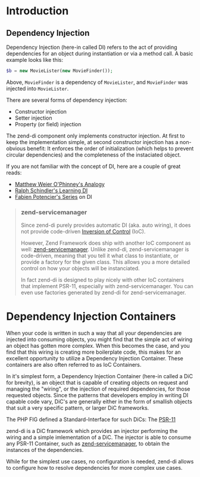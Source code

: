 # Introduction

## Dependency Injection

Dependency Injection (here-in called DI) refers to the act of providing
dependencies for an object during instantiation or via a method call. A basic
example looks like this:

```php
$b = new MovieLister(new MovieFinder());
```

Above, `MovieFinder` is a dependency of `MovieLister`, and `MovieFinder` was
injected into `MovieLister`.

There are several forms of dependency injection:

- Constructor injection
- Setter injection
- Property (or field) injection

The zend-di component only implements constructor injection. At first to keep the implementation simple,
at second constructor injection has a non-obvious benefit: It enforces the order of initialization
(which helps to prevent circular dependencies) and the completeness of the instaciated object.

If you are not familiar with the concept of DI, here are a couple of great reads:

- [Matthew Weier O'Phinney's Analogy](http://weierophinney.net/matthew/archives/260-Dependency-Injection-An-analogy.html)
- [Ralph Schindler's Learning DI](http://ralphschindler.com/2011/05/18/learning-about-dependency-injection-and-php)
- [Fabien Potencier's Series](http://fabien.potencier.org/article/11/what-is-dependency-injection) on DI


> ### zend-servicemanager
>
> Since zend-di purely provides automatic DI (aka. auto wiring), it does not provide code-driven
> [Inversion of Control](https://en.wikipedia.org/wiki/Inversion_of_control) (IoC).
>
> However, Zend Framework does ship with another IoC component as well: [zend-servicemanager](https://zendframework.github.io/zend-servicemanager/).
> Unlike zend-di, zend-servicemanager is code-driven, meaning that you tell it what class to instantiate,
> or provide a factory for the given class. This allows you a more detailed control on how your objects
> will be instanciated.
>
> In fact zend-di is designed to play nicely with other IoC containers that implement PSR-11,
> especially with zend-servicemanager.
> You can even use factories generated by zend-di for zend-servicemanager.


# Dependency Injection Containers

When your code is written in such a way that all your dependencies are injected
into consuming objects, you might find that the simple act of wiring an object
has gotten more complex. When this becomes the case, and you find that this
wiring is creating more boilerplate code, this makes for an excellent
opportunity to utilize a Dependency Injection Container. These containers are also
often referred to as IoC Containers.

In it's simplest form, a Dependency Injection Container (here-in called a DiC
for brevity), is an object that is capable of creating objects on request and
managing the "wiring", or the injection of required dependencies, for those
requested objects. Since the patterns that developers employ in writing DI
capable code vary, DiC's are generally either in the form of smallish objects
that suit a very specific pattern, or larger DiC frameworks.

The PHP FIG defined a Standard-Interface for such DiCs: The [PSR-11](http://www.php-fig.org/psr/psr-11/)

zend-di is a DiC framework which provides an injector performing the wiring and a
simple imlementation of a DiC. The injector is able to consume any PSR-11 Container,
such as [zend-servicemanager](https://zendframework.github.io/zend-servicemanager/), to obtain the instances of the dependencies.

While for the simplest use cases, no configuration is needed, zend-di allows to
configure how to resolve dependencies for more complex use cases.
